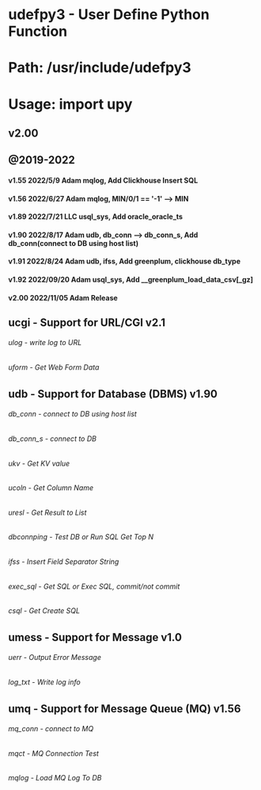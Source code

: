 # udefpy3 - User Define Python Function
# Path: /usr/include/udefpy3
# Usage: import upy

##    v2.00
##    @2019-2022

#### v1.55       2022/5/9    Adam   mqlog, Add Clickhouse Insert SQL
#### v1.56       2022/6/27   Adam   mqlog, MIN/0/1 == '-1' --> MIN
#### v1.89       2022/7/21   LLC    usql_sys, Add oracle_oracle_ts
#### v1.90       2022/8/17   Adam   udb, db_conn --> db_conn_s, Add db_conn(connect to DB using host list)
#### v1.91       2022/8/24   Adam   udb, ifss, Add greenplum, clickhouse db_type
#### v1.92       2022/09/20  Adam   usql_sys, Add __greenplum_load_data_csv[_gz]
#### v2.00       2022/11/05  Adam   Release


## ucgi - Support for URL/CGI v2.1
###### ulog        - write log to URL
###### uform       - Get Web Form Data

## udb - Support for Database (DBMS) v1.90
###### db_conn     - connect to DB using host list
###### db_conn_s   - connect to DB
###### ukv         - Get KV value
###### ucoln       - Get Column Name
###### uresl       - Get Result to List
###### dbconnping  - Test DB or Run SQL Get Top N
###### ifss        - Insert Field Separator String
###### exec_sql    - Get SQL or Exec SQL, commit/not commit
###### csql        - Get Create SQL

## umess - Support for Message v1.0
###### uerr        - Output Error Message
###### log_txt     - Write log info

## umq - Support for Message Queue (MQ)  v1.56
###### mq_conn     - connect to MQ
###### mqct        - MQ Connection Test
###### mqlog       - Load MQ Log To DB

